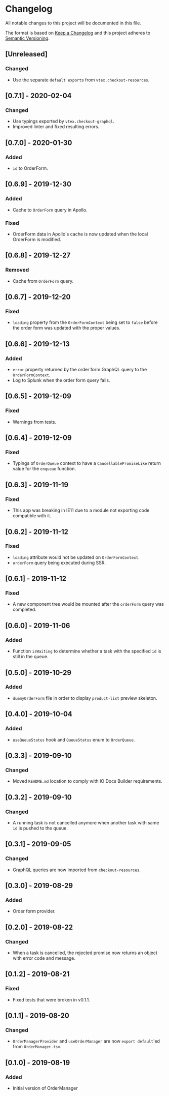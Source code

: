# Changelog

All notable changes to this project will be documented in this file.

The format is based on [Keep a Changelog](http://keepachangelog.com/en/1.0.0/)
and this project adheres to [Semantic Versioning](http://semver.org/spec/v2.0.0.html).

## [Unreleased]
### Changed
- Use the separate `default export`s from `vtex.checkout-resources`.

## [0.7.1] - 2020-02-04
### Changed
- Use typings exported by `vtex.checkout-graphql`.
- Improved linter and fixed resulting errors.

## [0.7.0] - 2020-01-30

### Added

- `id` to OrderForm.

## [0.6.9] - 2019-12-30
### Added
- Cache to `OrderForm` query in Apollo.

### Fixed
- OrderForm data in Apollo's cache is now updated when the local OrderForm is modified.

## [0.6.8] - 2019-12-27
### Removed
- Cache from `OrderForm` query.

## [0.6.7] - 2019-12-20
### Fixed
- `loading` property from the `OrderFormContext` being set to `false` before the order form was updated with the proper values.

## [0.6.6] - 2019-12-13
### Added
- `error` property returned by the order form GraphQL query to the `OrderFormContext`.
- Log to Splunk when the order form query fails.

## [0.6.5] - 2019-12-09
### Fixed
- Warnings from tests.

## [0.6.4] - 2019-12-09
### Fixed
- Typings of `OrderQueue` context to have a `CancellablePromiseLike` return
  value for the `enqueue` function.

## [0.6.3] - 2019-11-19
### Fixed
- This app was breaking in IE11 due to a module not exporting code compatible with it.

## [0.6.2] - 2019-11-12
### Fixed
- `loading` attribute would not be updated on `OrderFormContext`.
- `orderForm` query being executed during SSR.

## [0.6.1] - 2019-11-12
### Fixed
- A new component tree would be mounted after the `orderForm` query was completed.

## [0.6.0] - 2019-11-06
### Added
- Function `isWaiting` to determine whether a task with the specified `id` is still in the queue.

## [0.5.0] - 2019-10-29
### Added
- `dummyOrderForm` file in order to display `product-list` preview skeleton.

## [0.4.0] - 2019-10-04
### Added
- `useQueueStatus` hook and `QueueStatus` enum to `OrderQueue`.

## [0.3.3] - 2019-09-10
### Changed
- Moved `README.md` location to comply with IO Docs Builder requirements.

## [0.3.2] - 2019-09-10
### Changed
- A running task is not cancelled anymore when another task with same `id` is pushed to the queue.

## [0.3.1] - 2019-09-05
### Changed
- GraphQL queries are now imported from `checkout-resources`.

## [0.3.0] - 2019-08-29
### Added
- Order form provider.

## [0.2.0] - 2019-08-22
### Changed
- When a task is cancelled, the rejected promise now returns an object with error code and message.

## [0.1.2] - 2019-08-21
### Fixed
- Fixed tests that were broken in v0.1.1.

## [0.1.1] - 2019-08-20
### Changed
- `OrderManagerProvider` and `useOrderManager` are now `export default`'ed from `OrderManager.tsx`.

## [0.1.0] - 2019-08-19
### Added
- Initial version of OrderManager
